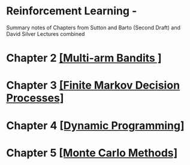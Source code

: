 # Reinforcement Learning - 
Summary notes of Chapters from Sutton and Barto (Second Draft) and David Silver Lectures combined

# Chapter 2 [[Multi-arm Bandits ]](https://github.com/kkhetarpal/Literature/blob/master/RL/SuttonBartoSilver/MultiArmBandits.md)
# Chapter 3 [[Finite Markov Decision Processes]](https://github.com/kkhetarpal/Literature/blob/master/RL/SuttonBartoSilver/MarkovDecisionProcess.md)
# Chapter 4 [[Dynamic Programming]](https://github.com/kkhetarpal/Literature/blob/master/RL/SuttonBartoSilver/DynamicProgramming.md)
# Chapter 5 [[Monte Carlo Methods]](https://github.com/kkhetarpal/Literature/blob/master/RL/SuttonBartoSilver/MonteCarloMethods.md)
